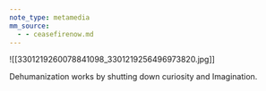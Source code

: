 ```yaml
---
note_type: metamedia
mm_source:
  - - ceasefirenow.md
---
```


![[3301219260078841098_3301219256496973820.jpg]]

Dehumanization
works by
shutting down
curiosity and
Imagination.

